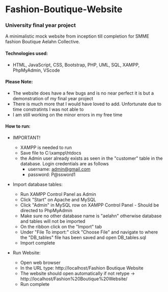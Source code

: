 # Fashion-Boutique-Website
### University final year project
A minimalistic mock website from inception till completion for SMME fashion Boutique Aelahn Collective.

#### Technologies used:
- HTML, JavaScript, CSS, Bootstrap, PHP, UML, SQL, XAMPP, PhpMyAdmin, VScode

#### Please Note: 
* The website does have a few bugs and is no near perfect it is but a demonstration of my final year project
* There is much more that I would have loved to add. Unfortunate due to time constratints I was not able to
* I am still working on the minor errors in my free time

#### How to run:
* IMPORTANT!
  - XAMPP is needed to run
  - Save file to C:\xampp\htdocs
  - the Admin user already exists as seen in the "customer" table in the database. Login credentials are as follows
      - username: admin@gmail.com
      - password: P@ssword1

* Import database tables:
  - Run XAMPP Control Panel as Admin
  - Click "Start" on Apache and MySQL
  - Click "Admin" in MySQL row on XAMPP Control Panel - Should be directed to PhpMyAdmin
  - Make sure no other database name is "aelahn" otherwise database and tables will not be imported
  - On the ribbon click on the "Import" tab 
  - Under "File To import:" click "Choose File" and navigate to where the "DB_tables" file has been saved and open DB_tables.sql
  - Import complete

* Run Website:
  - Open web browser
  - In the URL type: http://localhost/Fashion Boutique Website
  - The website should open automatically if not retype -> http://localhost/Fashion%20Boutique%20Website/
  - Run complete
 
